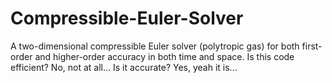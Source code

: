 # Compressible-Euler-Solver
A two-dimensional compressible Euler solver (polytropic gas) for both first-order and higher-order accuracy in both time and space. Is this code efficient? No, not at all... Is it accurate? Yes, yeah it is...
